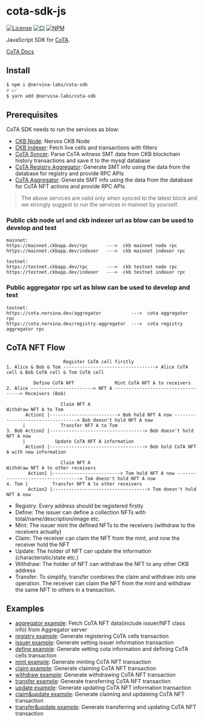 # cota-sdk-js

[![License](https://img.shields.io/badge/license-MIT-green)](https://github.com/nervina-labs/cota-sdk-js/blob/develop/LICENSE)
[![CI](https://github.com/nervina-labs/cota-sdk-js/actions/workflows/build.yml/badge.svg?branch=develop)](https://github.com/nervina-labs/cota-sdk-js/actions)
[![NPM](https://img.shields.io/npm/v/@nervina-labs/cota-sdk/latest.svg)](https://www.npmjs.com/package/@nervina-labs/cota-sdk)

JavaScript SDK for [CoTA](https://talk.nervos.org/t/rfc-cota-a-compact-token-aggregator-standard-for-extremely-low-cost-nfts-and-fts/6338).

[CoTA Docs](https://developer.mibao.net/docs/develop/cota/overview)

## Install
```bash
$ npm i @nervina-labs/cota-sdk
# or
$ yarn add @nervina-labs/cota-sdk
```

## Prerequisites

CoTA SDK needs to run the services as blow:

- [CKB Node](https://docs.nervos.org/docs/basics/guides/testnet): Nervos CKB Node
- [CKB Indexer](https://github.com/nervosnetwork/ckb-indexer): Fetch live cells and transactions with filters
- [CoTA Syncer](https://github.com/nervina-labs/cota-nft-entries-syncer): Parse CoTA witness SMT data from CKB blockchain history transactions and save it to the mysql database
- [CoTA Registry Aggregator](https://github.com/nervina-labs/cota-registry-aggregator): Generate SMT info using the data from the database for registry and provide RPC APIs
- [CoTA Aggregator](https://github.com/nervina-labs/cota-aggregator): Generate SMT info using the data from the database for CoTA NFT actions and provide RPC APIs

> The above services are valid only when synced to the latest block and we strongly suggest to run the services in mainnet by yourself.

### Public ckb node url and ckb indexer url as blow can be used to develop and test

```
mainnet:
https://mainnet.ckbapp.dev/rpc       --->  ckb mainnet node rpc
https://mainnet.ckbapp.dev/indexer   --->  ckb mainnet indexer rpc

testnet:
https://testnet.ckbapp.dev/rpc       --->  ckb testnet node rpc
https://testnet.ckbapp.dev/indexer   --->  ckb testnet indexer rpc
```

### Public aggregator rpc url as blow can be used to develop and test

```
testnet:
https://cota.nervina.dev/aggregator           --->  cota aggregator rpc
https://cota.nervina.dev/registry-aggregator  --->  cota registry aggregator rpc
```

## CoTA NFT Flow

```
                     Register CoTA cell firstly
1. Alice & Bob & Tom ----------------------------------> Alice CoTA cell & Bob CoTA cell & Tom CoTA cell

          Define CoTA NFT               Mint CoTA NFT A to receivers
2. Alice -----------------------> NFT A -----------------------------------> Receivers (Bob)

                    Claim NFT A                                  Withdraw NFT A to Tom
       Action1 |-------------------------> Bob hold NFT A now ----------------------------------> Bob doesn't hold NFT A now
      |             Transfer NFT A to Tom
3. Bob Action2 |-----------------------------------> Bob doesn't hold NFT A now
      |           Update CoTA NFT A information
       Action3 |-----------------------------------> Bob hold CoTA NFT A with new information

                    Claim NFT A                                 Withdraw NFT A to other receivers
        Action1 |-------------------------> Tom hold NFT A now ----------------------------------> Tom doesn't hold NFT A now
4. Tom |         Transfer NFT A to other receivers
        Action2 |-----------------------------------> Tom doesn't hold NFT A now

```

- Registry:  Every address should be registered firstly
- Define:    The issuer can define a collection NFTs with total/name/description/image etc.
- Mint:      The issuer mint the defined NFTs to the receivers (withdraw to the receivers actually)
- Claim:     The receiver can claim the NFT from the mint, and now the receiver hold the NFT
- Update:    The holder of NFT can update the information (characteristic/state etc.)
- Withdraw:  The holder of NFT can withdraw the NFT to any other CKB address
- Transfer:  To simplify, transfer combines the claim and withdraw into one operation. The receiver can claim the NFT from the mint and withdraw the same NFT to others in a transaction.

## Examples

- [aggregator example](https://github.com/nervina-labs/cota-sdk-js/blob/develop/example/aggregator.ts): Fetch CoTA NFT data(include issuer/NFT class info) from Aggregator server
- [registry example](https://github.com/nervina-labs/cota-sdk-js/blob/develop/example/registry.ts): Generate registering CoTA cells transaction
- [issuer example](https://github.com/nervina-labs/cota-sdk-js/blob/develop/example/issuer.ts): Generate setting issuer information transaction
- [define example](https://github.com/nervina-labs/cota-sdk-js/blob/develop/example/define.ts): Generate setting cota information and defining CoTA cells transaction
- [mint example](https://github.com/nervina-labs/cota-sdk-js/blob/develop/example/mint.ts): Generate minting CoTA NFT transaction
- [claim example](https://github.com/nervina-labs/cota-sdk-js/blob/develop/example/claim.ts): Generate claiming CoTA NFT transaction
- [withdraw example](https://github.com/nervina-labs/cota-sdk-js/blob/develop/example/withdraw.ts): Generate withdrawing CoTA NFT transaction
- [transfer example](https://github.com/nervina-labs/cota-sdk-js/blob/develop/example/transfer.ts): Generate transferring CoTA NFT transaction
- [update example](https://github.com/nervina-labs/cota-sdk-js/blob/develop/example/update.ts): Generate updating CoTA NFT information transaction
- [claim&update example](https://github.com/nervina-labs/cota-sdk-js/blob/develop/example/claim-update.ts): Generate claiming and updateing CoTA NFT transaction
- [transfer&update example](https://github.com/nervina-labs/cota-sdk-js/blob/develop/example/transfer-update.ts): Generate transferring and updating CoTA NFT transaction
